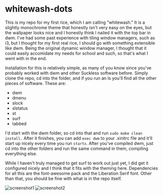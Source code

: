 # whitewash-dots
This is my repo for my first rice, which I am calling "whitewash." It is a slightly monochrome theme that honestly isn't very easy on the eyes, but the wallpaper looks nice and I honestly think I nailed it with the top bar in dwm. I've had some past experience with tiling window managers, such as i3, but I thought for my first real rice, I should go with something extensible like dwm. Being the original dynamic window manager, I thought that it could easily accomidate my needs for school and such, so that's what I went with in the end.

Installation for this is relatively simple, as many of you know since you've probably worked with dwm and other Suckless software before. Simply clone the repo, cd into the folder, and if you run an ls you'll find all the other pieces of software. These are:

* dwm
* dmenu
* slock
* slstatus
* st
* surf
* tabbed

I'd start with the dwm folder, so cd into that and run `sudo make clean install.` After it finishes, you can add `exec dwm` to your .xinitrc file and it'll start up nicely every time you run `startx`. After you've compiled dwm, just cd into the other folders and run the same command in them, compiling everything else.

While I haven't truly managed to get surf to work out just yet, I did get it configured nicely and I think that it fits with the theming here. Dependencies for all this are the font-awesome pack and the Liberation Serif font. Other than that, you should be fine with what is in the repo itself.

![screenshot1](https://github.com/canada-water/whitewash-dots/blob/main/Screenshot%20from%202020-12-22%2010-06-09.png)
![screenshot2](https://github.com/canada-water/whitewash-dots/blob/main/Screenshot%20from%202020-12-22%2010-25-45.png)
